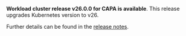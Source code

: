 **Workload cluster release v26.0.0 for CAPA is available**. This release upgrades Kubernetes version to v26.

Further details can be found in the [release notes](https://docs.giantswarm.io/changes/workload-cluster-releases-capa/releases/aws-26.0.0/).

